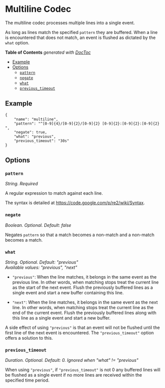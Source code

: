 # Multiline Codec

The multiline codec processes multiple lines into a single event.

As long as lines match the specified `pattern` they are buffered. When a line is
encountered that does not match, an event is flushed as dictated by the `what`
option.

<!-- START doctoc generated TOC please keep comment here to allow auto update -->
<!-- DON'T EDIT THIS SECTION, INSTEAD RE-RUN doctoc TO UPDATE -->
**Table of Contents**  *generated with [DocToc](http://doctoc.herokuapp.com/)*

- [Example](#example)
- [Options](#options)
  - [`pattern`](#pattern)
  - [`negate`](#negate)
  - [`what`](#what)
  - [`previous_timeout`](#previous_timeout)

<!-- END doctoc generated TOC please keep comment here to allow auto update -->

## Example

	{
		"name": "multiline",
		"pattern": "^[0-9]{4}/[0-9]{2}/[0-9]{2} [0-9]{2}:[0-9]{2}:[0-9]{2} ",
		"negate": true,
		"what": "previous",
		"previous_timeout": "30s"
	}

## Options

### `pattern`

*String. Required*

A regular expression to match against each line.

The syntax is detailed at https://code.google.com/p/re2/wiki/Syntax.

### `negate`

*Boolean. Optional. Default: false*

Negates `pattern` so that a match becomes a non-match and a non-match becomes a
match.

### `what`

*String. Optional. Default: "previous"  
Available values: "previous", "next"*

* `"previous"`: When the line matches, it belongs in the same event as the
previous line. In other words, when matching stops treat the current line as the
start of the next event. Flush the previously buffered lines as a single event
and start a new buffer containing this line.

* `"next"`: When the line matches, it belongs in the same event as the next
line. In other words, when matching stops treat the current line as the end of
the current event. Flush the previously buffered lines along with this line as a
single event and start a new buffer.

A side effect of using `"previous"` is that an event will not be flushed until
the first line of the next event is encountered. The `"previous_timeout"` option
offers a solution to this.

### `previous_timeout`

*Duration. Optional. Default: 0. Ignored when "what" != "previous"*

When using `"previous"`, if `"previous_timeout"` is not 0 any buffered lines
will be flushed as a single event if no more lines are received within the
specified time period.
